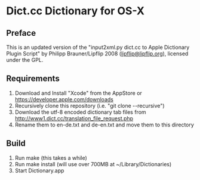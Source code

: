 # Dict.cc Dictionary for OS-X

## Preface

This is an updated version of the "input2xml.py dict.cc to Apple Dictionary Plugin Script"
by Philipp Brauner/Lipflip 2008 (lipflip@lipflip.org), licensed under the GPL.

## Requirements
1. Download and Install "Xcode" from the AppStore or https://developer.apple.com/downloads
2. Recursively clone this repository (i.e. "git clone --recursive")
3. Download the utf-8 encoded dictionary tab files from http://www1.dict.cc/translation_file_request.php
4. Rename them to en-de.txt and de-en.txt and move them to this directory

## Build
1. Run make (this takes a while)
2. Run make install (will use over 700MB at ~/Library/Dictionaries)
3. Start Dictionary.app
